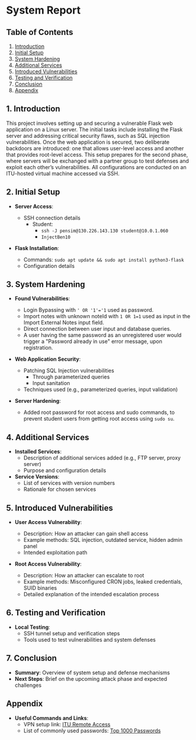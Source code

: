 # System Report

## Table of Contents
  1. [Introduction](#1-introduction)
  2. [Initial Setup](#2-initial-setup)
  3. [System Hardening](#3-system-hardening)
  4. [Additional Services](#4-additional-services)
  5. [Introduced Vulnerabilities](#5-introduced-vulnerabilities)
  6. [Testing and Verification](#6-testing-and-verification)
  7. [Conclusion](#7-conclusion)
  8. [Appendix](#appendix)

## 1. Introduction
This project involves setting up and securing a vulnerable Flask web application on a Linux server. The initial tasks include installing the Flask server and addressing critical security flaws, such as SQL injection vulnerabilities. Once the web application is secured, two deliberate backdoors are introduced: one that allows user-level access and another that provides root-level access. This setup prepares for the second phase, where servers will be exchanged with a partner group to test defenses and exploit each other’s vulnerabilities. All configurations are conducted on an ITU-hosted virtual machine accessed via SSH.


## 2. Initial Setup
- **Server Access**: 
  - SSH connection details
    - Student:
      - `ssh -J pensim@130.226.143.130 student@10.0.1.060`
      - `InjectBen10`

- **Flask Installation**:
  - Commands: `sudo apt update && sudo apt install python3-flask`
  - Configuration details



## 3. System Hardening
- **Found Vulnerabilities**:
  - Login Bypassing with `' OR '1'='1` used as password.
  - Import notes with unknown noteId with `1 OR 1=1` used as input in the Import External Notes input field.
  - Direct connection between user input and database queries. 
  - A user having the same password as an unregistered user would trigger a "Password already in use" error message, upon registration. 

- **Web Application Security**:
  - Patching SQL Injection vulnerabilities
    - Through parameterized queries
    - Input sanitation
  - Techniques used (e.g., parameterized queries, input validation)

- **Server Hardening**:
  - Added root password for root access and sudo commands, to prevent student users from getting root access using `sudo su`.


## 4. Additional Services
- **Installed Services**:
  - Description of additional services added (e.g., FTP server, proxy server)
  - Purpose and configuration details
- **Service Versions**:
  - List of services with version numbers
  - Rationale for chosen services


## 5. Introduced Vulnerabilities
- **User Access Vulnerability**:
  - Description: How an attacker can gain shell access
  - Example methods: SQL injection, outdated service, hidden admin panel
  - Intended exploitation path

- **Root Access Vulnerability**:
  - Description: How an attacker can escalate to root
  - Example methods: Misconfigured CRON jobs, leaked credentials, SUID binaries
  - Detailed explanation of the intended escalation process


## 6. Testing and Verification
- **Local Testing**: 
  - SSH tunnel setup and verification steps
  - Tools used to test vulnerabilities and system defenses


## 7. Conclusion
- **Summary**: Overview of system setup and defense mechanisms
- **Next Steps**: Brief on the upcoming attack phase and expected challenges


## Appendix
- **Useful Commands and Links**:
  - VPN setup link: [ITU Remote Access](https://itustudent.itu.dk/campus-life/it-services/remote-access)
  - List of commonly used passwords: [Top 1000 Passwords](https://github.com/danielmiessler/SecLists/blob/master/Passwords/Common-Credentials/10-million-password-list-top-1000.txt)

